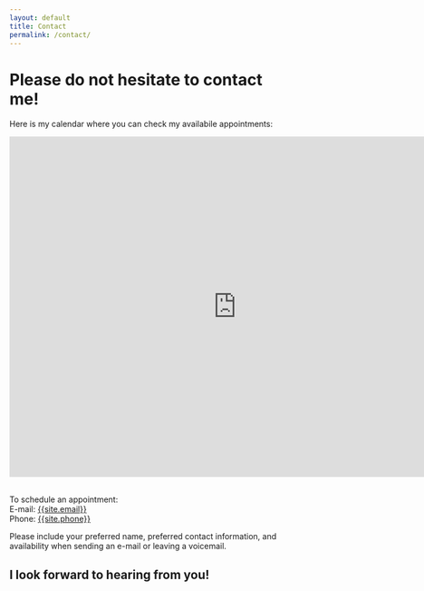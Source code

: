 ```yaml
---
layout: default
title: Contact
permalink: /contact/
---
```


# Please do not hesitate to contact me!

Here is my calendar where you can check my availabile appointments:

<div class="responsiveCal">
  <iframe src="https://calendar.google.com/calendar/embed?showTitle=0&amp;showPrint=0&amp;showTabs=0&amp;showCalendars=0&amp;height=600&amp;wkst=1&amp;bgcolor=%23FFFFFF&amp;src=en.usa%23holiday%40group.v.calendar.google.com&amp;color=%23333333&amp;ctz=America%2FChicago" style="border-width:0" width="800" height="600" frameborder="0" scrolling="no"></iframe>
</div>

<br>To schedule an appointment:
<br>E-mail: [{{site.email}}]({{site.email}})
<br>Phone: [{{site.phone}}](tel:{{site.phone}})

Please include your preferred name, preferred contact information, and availability when sending an e-mail or leaving a voicemail.

## I look forward to hearing from you!
